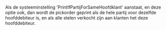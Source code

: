Als de systeeminstelling 'PrintIfPartijForSameHoofdklant' aanstaat, en deze optie ook, dan wordt de pickorder geprint als de hele partij voor dezelfde hoofddebiteur is, en als alle stelen verkocht zijn aan klanten het deze hoofddebiteur.